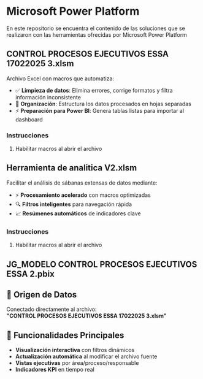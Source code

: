 # Microsoft Power Platform
En este repositorio se encuentra el contenido de las soluciones que se realizaron con las herramientas ofrecidas por Microsoft Power Platform

## CONTROL PROCESOS EJECUTIVOS ESSA 17022025 3.xlsm
Archivo Excel con macros que automatiza:
- ✅ **Limpieza de datos**: Elimina errores, corrige formatos y filtra información inconsistente
- 📂 **Organización**: Estructura los datos procesados en hojas separadas
- ⚡ **Preparación para Power BI**: Genera tablas listas para importar al dashboard
### Instrucciones
1. Habilitar macros al abrir el archivo

## Herramienta de analitica V2.xlsm
Facilitar el análisis de sábanas extensas de datos mediante:
- ⚡ **Procesamiento acelerado** con macros optimizadas
- 🔍 **Filtros inteligentes** para navegación rápida
- 📈 **Resúmenes automáticos** de indicadores clave
### Instrucciones
1. Habilitar macros al abrir el archivo

## JG_MODELO CONTROL PROCESOS EJECUTIVOS ESSA 2.pbix
## 📌 Origen de Datos
Conectado directamente al archivo:  
**"CONTROL PROCESOS EJECUTIVOS ESSA 17022025 3.xlsm"**

## 🚀 Funcionalidades Principales
- **Visualización interactiva** con filtros dinámicos
- **Actualización automática** al modificar el archivo fuente
- **Vistas ejecutivas** por área/proceso/responsable
- **Indicadores KPI** en tiempo real
